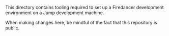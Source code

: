 This directory contains tooling required to set up a Firedancer development environment
on a Jump development machine.

When making changes here, be mindful of the fact that this repository is public.
